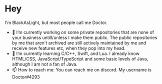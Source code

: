 # Hey

I'm BlackAsLight, but most people call me Doctor.
 - 🔭 I’m currently working on some private repositories that are none of your business untill/unless I make them public. The public repositories by me that aren't archived are still actively maintained by me and receive new features etc, when they pop into my head.
 - 🌱 I’m currently learning C/C++, Swift, and Lua. I already know HTML/CSS, JavaScript/TypeScript and some basic levels of Java, although I am not a fan of Java.
 - 📫 How to reach me: You can reach me on discord. My username is Doctor#4293

<!--
**BlackAsLight/BlackAsLight** is a ✨ _special_ ✨ repository because its `README.md` (this file) appears on your GitHub profile.

Here are some ideas to get you started:

- 🔭 I’m currently working on ...
- 🌱 I’m currently learning ...
- 👯 I’m looking to collaborate on ...
- 🤔 I’m looking for help with ...
- 💬 Ask me about ...
- 📫 How to reach me: ...
- 😄 Pronouns: ...
- ⚡ Fun fact: ...
-->
